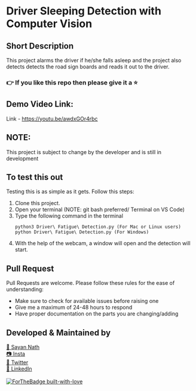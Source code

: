 # Driver Sleeping Detection with Computer Vision

## Short Description
This project alarms the driver if he/she falls asleep and the project also detects detects the road sign boards and reads it out to the driver.

### 👉 If you like this repo then please give it a ⭐️

## Demo Video Link:
Link - https://youtu.be/awdxGOr4rbc

## NOTE:
This project is subject to change by the developer and is still in development

## To test this out
Testing this is as simple as it gets. Follow this steps:
1. Clone this project.
2. Open your terminal (NOTE: git bash preferred/ Terminal on VS Code)
3. Type the following command in the terminal
     ```
     python3 Driver\ Fatigue\ Detection.py (For Mac or Linux users)
     python Driver\ Fatigue\ Detection.py (For Windows)
     ```
4. With the help of the webcam, a window will open and the detection will start.

## Pull Request

Pull Requests are welcome. Please follow these rules for the ease of understanding:
* Make sure to check for available issues before raising one
* Give me a maximum of 24-48 hours to respond
* Have proper documentation on the parts you are changing/adding


## Developed & Maintained by
[👨 Sayan Nath](https://sayan-nath.web.app/)<br>
[📷 Insta](https://www.instagram.com/sayannath235/)<br>
[🐤 Twitter](https://twitter.com/SayanNa20204009)<br>
[🧳 LinkedIn](https://www.linkedin.com/in/sayan-nath-15a989182/)
<br>
<br>
[![ForTheBadge built-with-love](http://ForTheBadge.com/images/badges/built-with-love.svg)](https://github.com/sayannath)
